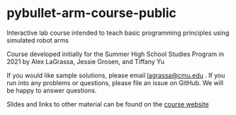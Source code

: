 # pybullet-arm-course-public
Interactive lab course intended to teach basic programming principles using simulated robot arms

Course developed initially for the Summer High School Studies Program in 2021 by Alex LaGrassa, Jessie Grosen, and Tiffany Yu

If you would like sample solutions, please email lagrassa@cmu.edu . If you run into any problems or questions, please file an issue on GitHub. We will be happy to answer questions.

Slides and links to other material can be found on the [course website](https://esp.mit.edu/learn/HSSP/2021_Summer/Classes/C14603/index.html)
